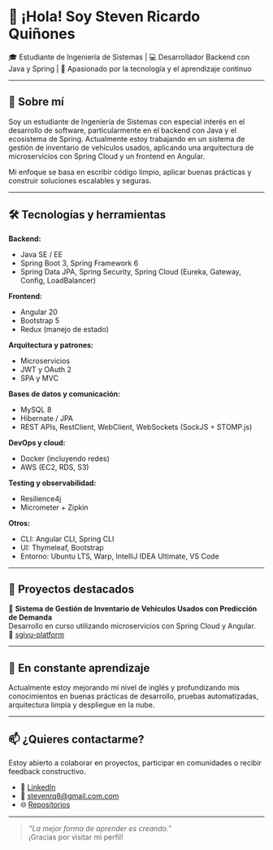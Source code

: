 # 👋 ¡Hola! Soy Steven Ricardo Quiñones

🎓 Estudiante de Ingeniería de Sistemas | 💻 Desarrollador Backend con Java y Spring | 🚀 Apasionado por la tecnología y el aprendizaje continuo

---

## 🧠 Sobre mí

Soy un estudiante de Ingeniería de Sistemas con especial interés en el desarrollo de software, particularmente en el backend con Java y el ecosistema de Spring. Actualmente estoy trabajando en un sistema de gestión de inventario de vehículos usados, aplicando una arquitectura de microservicios con Spring Cloud y un frontend en Angular.

Mi enfoque se basa en escribir código limpio, aplicar buenas prácticas y construir soluciones escalables y seguras.

---

## 🛠️ Tecnologías y herramientas

**Backend:**

- Java SE / EE  
- Spring Boot 3, Spring Framework 6  
- Spring Data JPA, Spring Security, Spring Cloud (Eureka, Gateway, Config, LoadBalancer)

**Frontend:**

- Angular 20  
- Bootstrap 5  
- Redux (manejo de estado)  

**Arquitectura y patrones:**

- Microservicios  
- JWT y OAuth 2  
- SPA y MVC  

**Bases de datos y comunicación:**

- MySQL 8  
- Hibernate / JPA  
- REST APIs, RestClient, WebClient, WebSockets (SockJS + STOMP.js)

**DevOps y cloud:**

- Docker (incluyendo redes)  
- AWS (EC2, RDS, S3)  

**Testing y observabilidad:**

- Resilience4j  
- Micrometer + Zipkin  

**Otros:**

- CLI: Angular CLI, Spring CLI  
- UI: Thymeleaf, Bootstrap  
- Entorno: Ubuntu LTS, Warp, IntelliJ IDEA Ultimate, VS Code

---

## 🚀 Proyectos destacados

🔧 **Sistema de Gestión de Inventario de Vehículos Usados con Predicción de Demanda**  
Desarrollo en curso utilizando microservicios con Spring Cloud y Angular.  
🔗 [sgivu-platform](https://github.com/stevenrq/sgivu-platform)

---

## 🌱 En constante aprendizaje

Actualmente estoy mejorando mi nivel de inglés y profundizando mis conocimientos en buenas prácticas de desarrollo, pruebas automatizadas, arquitectura limpia y despliegue en la nube.

---

## 📫 ¿Quieres contactarme?

Estoy abierto a colaborar en proyectos, participar en comunidades o recibir feedback constructivo.

- 💼 [LinkedIn](www.linkedin.com/in/steven-ricardo-quiñones)
- 📧 [stevenrq8@gmail.com.com](mailto:stevenrq8@gmail.com)
- 🌐 [Repositorios](https://github.com/stevenrq?tab=repositories)

---

> _“La mejor forma de aprender es creando.”_  
¡Gracias por visitar mi perfil!

